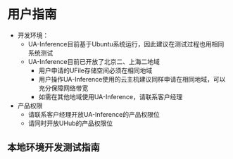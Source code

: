 

# 用户指南

  * 开发环境：
	  * UA-Inference目前基于Ubuntu系统运行，因此建议在测试过程也用相同系统测试
	  * UA-Inference目前已开放了北京二、上海二地域
		* 用户申请的UFile存储空间必须在相同地域
		* 用户操作UA-Inference使用的云主机建议同样申请在相同地域，可以充分保障网络带宽
		* 如需在其他地域使用UA-Inference，请联系客户经理
  * 产品权限
	* 请联系客户经理开放UA-Inference的产品权限位
	* 请同时开放UHub的产品权限位

## 本地环境开发测试指南


